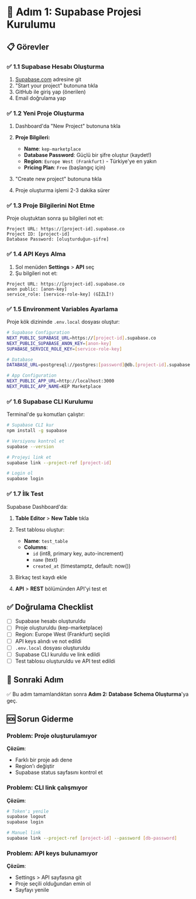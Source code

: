 # 🚀 Adım 1: Supabase Projesi Kurulumu

## 📋 **Görevler**

### ✅ **1.1 Supabase Hesabı Oluşturma**

1. [Supabase.com](https://supabase.com) adresine git
2. "Start your project" butonuna tıkla
3. GitHub ile giriş yap (önerilen)
4. Email doğrulama yap

### ✅ **1.2 Yeni Proje Oluşturma**

1. Dashboard'da "New Project" butonuna tıkla
2. **Proje Bilgileri:**

   - **Name**: `kep-marketplace`
   - **Database Password**: Güçlü bir şifre oluştur (kaydet!)
   - **Region**: `Europe West (Frankfurt)` - Türkiye'ye en yakın
   - **Pricing Plan**: `Free` (başlangıç için)

3. "Create new project" butonuna tıkla
4. Proje oluşturma işlemi 2-3 dakika sürer

### ✅ **1.3 Proje Bilgilerini Not Etme**

Proje oluştuktan sonra şu bilgileri not et:

```
Project URL: https://[project-id].supabase.co
Project ID: [project-id]
Database Password: [oluşturduğun-şifre]
```

### ✅ **1.4 API Keys Alma**

1. Sol menüden **Settings** > **API** seç
2. Şu bilgileri not et:

```
Project URL: https://[project-id].supabase.co
anon public: [anon-key]
service_role: [service-role-key] (GİZLİ!)
```

### ✅ **1.5 Environment Variables Ayarlama**

Proje kök dizininde `.env.local` dosyası oluştur:

```bash
# Supabase Configuration
NEXT_PUBLIC_SUPABASE_URL=https://[project-id].supabase.co
NEXT_PUBLIC_SUPABASE_ANON_KEY=[anon-key]
SUPABASE_SERVICE_ROLE_KEY=[service-role-key]

# Database
DATABASE_URL=postgresql://postgres:[password]@db.[project-id].supabase.co:5432/postgres

# App Configuration
NEXT_PUBLIC_APP_URL=http://localhost:3000
NEXT_PUBLIC_APP_NAME=KEP Marketplace
```

### ✅ **1.6 Supabase CLI Kurulumu**

Terminal'de şu komutları çalıştır:

```bash
# Supabase CLI kur
npm install -g supabase

# Versiyonu kontrol et
supabase --version

# Projeyi link et
supabase link --project-ref [project-id]

# Login ol
supabase login
```

### ✅ **1.7 İlk Test**

Supabase Dashboard'da:

1. **Table Editor** > **New Table** tıkla
2. Test tablosu oluştur:

   - **Name**: `test_table`
   - **Columns**:
     - `id` (int8, primary key, auto-increment)
     - `name` (text)
     - `created_at` (timestamptz, default: now())

3. Birkaç test kaydı ekle
4. **API** > **REST** bölümünden API'yi test et

## ✅ **Doğrulama Checklist**

- [ ] Supabase hesabı oluşturuldu
- [ ] Proje oluşturuldu (kep-marketplace)
- [ ] Region: Europe West (Frankfurt) seçildi
- [ ] API keys alındı ve not edildi
- [ ] `.env.local` dosyası oluşturuldu
- [ ] Supabase CLI kuruldu ve link edildi
- [ ] Test tablosu oluşturuldu ve API test edildi

## 🎯 **Sonraki Adım**

✅ Bu adım tamamlandıktan sonra **Adım 2: Database Schema Oluşturma**'ya geç.

## 🆘 **Sorun Giderme**

### Problem: Proje oluşturulamıyor

**Çözüm**:

- Farklı bir proje adı dene
- Region'ı değiştir
- Supabase status sayfasını kontrol et

### Problem: CLI link çalışmıyor

**Çözüm**:

```bash
# Token'ı yenile
supabase logout
supabase login

# Manuel link
supabase link --project-ref [project-id] --password [db-password]
```

### Problem: API keys bulunamıyor

**Çözüm**:

- Settings > API sayfasına git
- Proje seçili olduğundan emin ol
- Sayfayı yenile









